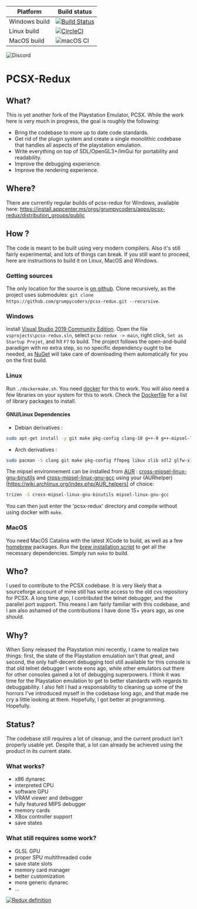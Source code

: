 |Platform|Build status|
|--------|------------|
|Windows build|[![Build Status](https://dev.azure.com/grumpycoders/pcsx-redux/_apis/build/status/grumpycoders.pcsx-redux?branchName=main)](https://dev.azure.com/grumpycoders/pcsx-redux/_build/latest?definitionId=1&branchName=main)|
|Linux build|[![CircleCI](https://circleci.com/gh/grumpycoders/pcsx-redux.svg?style=svg)](https://circleci.com/gh/grumpycoders/pcsx-redux)|
|MacOS build|![macOS CI](https://github.com/grumpycoders/pcsx-redux/workflows/macOS%20CI/badge.svg?branch=main)|

![Discord](https://img.shields.io/discord/567975889879695361)

# PCSX-Redux

## What?
This is yet another fork of the Playstation Emulator, PCSX. While the work here is very much in progress, the goal is roughly the following:

 - Bring the codebase to more up to date code standards.
 - Get rid of the plugin system and create a single monolithic codebase that handles all aspects of the playstation emulation.
 - Write everything on top of SDL/OpenGL3+/ImGui for portability and readability.
 - Improve the debugging experience.
 - Improve the rendering experience.

## Where?
There are currently regular builds of pcsx-redux for Windows, available here: https://install.appcenter.ms/orgs/grumpycoders/apps/pcsx-redux/distribution_groups/public
 
## How ?
The code is meant to be built using very modern compilers. Also it's still fairly experimental, and lots of things can break. If you still want to proceed, here are instructions to build it on Linux, MacOS and Windows.

### Getting sources
The only location for the source is [on github](https://github.com/grumpycoders/pcsx-redux/). Clone recursively, as the project uses submodules: `git clone https://github.com/grumpycoders/pcsx-redux.git --recursive`.

### Windows
Install [Visual Studio 2019 Community Edition](https://visualstudio.microsoft.com/thank-you-downloading-visual-studio/?sku=Community&rel=16). Open the file `vsprojects\pcsx-redux.sln`, select `pcsx-redux -> main`, right click, `Set as Startup Projet`, and hit `F7` to build. The project follows the open-and-build paradigm with no extra step, so no specific dependency ought to be needed, as [NuGet](https://www.nuget.org/) will take care of downloading them automatically for you on the first build.

### Linux
Run `./dockermake.sh`. You need [docker](https://en.wikipedia.org/wiki/Docker_(software)) for this to work. You will also need a few libraries on your system for this to work. Check the [Dockerfile](https://github.com/grumpycoders/pcsx-redux/blob/main/tools/build/Dockerfile#L22) for a list of library packages to install.

#### GNU/Linux Dependencies

 - Debian derivatives :

```bash
sudo apt-get install -y git make pkg-config clang-10 g++-9 g++-mipsel-linux-gnu libavcodec-dev libavformat-dev libavutil-dev libglfw3-dev libsdl2-dev libswresample-dev libuv1-dev zlib1g-dev
```

 - Arch derivatives :

```bash
sudo pacman -S clang git make pkg-config ffmpeg libuv zlib sdl2 glfw-x11 curl xorg-server-xvfb 
```
The mipsel environnement can be installed from [AUR](https://wiki.archlinux.org/index.php/Aur) : [cross-mipsel-linux-gnu-binutils](https://aur.archlinux.org/packages/cross-mipsel-linux-gnu-binutils/) and [cross-mipsel-linux-gnu-gcc](https://aur.archlinux.org/packages/cross-mipsel-linux-gnu-gcc/) using your (AURhelper)[https://wiki.archlinux.org/index.php/AUR_helpers] of choice:

```bash
trizen -S cross-mipsel-linux-gnu-binutils mipsel-linux-gnu-gcc 
```
You can then just enter the 'pcsx-redux' directory and compile without using docker with `make`.

### MacOS
You need MacOS Catalina with the latest XCode to build, as well as a few [homebrew](https://brew.sh/) packages. Run the [brew installation script](https://github.com/grumpycoders/pcsx-redux/blob/main/.github/scripts/install-brew-dependencies.sh) to get all the necessary dependencies. Simply run `make` to build.

## Who?
I used to contribute to the PCSX codebase. It is very likely that a sourceforge account of mine still has write access to the old cvs repository for PCSX. A long time ago, I contributed the telnet debugger, and the parallel port support. This means I am fairly familiar with this codebase, and I am also ashamed of the contributions I have done 15+ years ago, as one should.

## Why?
When Sony released the Playstation mini recently, I came to realize two things: first, the state of the Playstation emulation isn't that great, and second, the only half-decent debugging tool still available for this console is that old telnet debugger I wrote eons ago, while other emulators out there for other consoles gained a lot of debugging superpowers. I think it was time for the Playstation emulation to get to better standards with regards to debuggability. I also felt I had a responsability to cleaning up some of the horrors I've introduced myself in the codebase long ago, and that made me cry a little looking at them. Hopefully, I got better at programming. Hopefully.

## Status?
The codebase still requires a lot of cleanup, and the current product isn't properly usable yet. Despite that, a lot can already be achieved using the product in its current state.

### What works?
- x86 dynarec
- interpreted CPU
- software GPU
- VRAM viewer and debugger
- fully featured MIPS debugger
- memory cards
- XBox controller support
- save states

### What still requires some work?
- GLSL GPU
- proper SPU multithreaded code
- save state slots
- memory card manager
- better customization
- more generic dynarec
- ...

[![Redux definition](https://pbs.twimg.com/media/ENJhNwGWwAEbrGb?format=jpg)](https://twitter.com/MerriamWebster/status/1212357808026341376)
